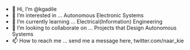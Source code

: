 - 👋 Hi, I’m @kgadile
- 👀 I’m interested in ... Autonomous Electronic Systems
- 🌱 I’m currently learning ... Electrical(Information) Engineering
- 💞️ I’m looking to collaborate on ... Projects that Design Autonomous Systems
- 📫 How to reach me ... send me a message here, twitter.com/naar_kie

<!---
kgadile/kgadile is a ✨ special ✨ repository because its `README.md` (this file) appears on your GitHub profile.
You can click the Preview link to take a look at your changes.
--->
